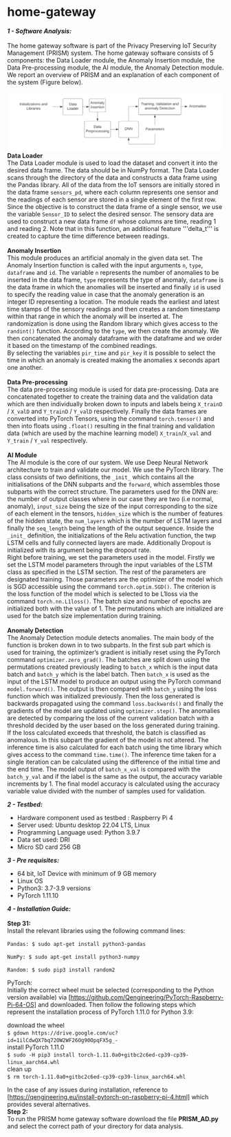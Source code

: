 # home-gateway

***1 - Software Analysis:***\
\
The home gateway software is part of the Privacy Preserving IoT Security Management (PRISM) system.
The home gateway software consists of 5 components: the Data Loader module, the Anomaly Insertion module, the Data Pre-processing module, the AI module, the Anomaly Detection module.
We report an overview of PRISM and an explanation of each component of the system (Figure below).

![System Overview](Diagram.jpg)
**Data Loader**\
The Data Loader module is used to load the dataset and convert it into the desired data frame. The data should be in NumPy format. The Data Loader scans through the directory of the data and constructs a data frame using the Pandas library. All of the data from the IoT sensors are initially stored in the data frame ```sensors_pd```, where each column represents one sensor and the readings of each sensor are stored in a single element of the first row. Since the objective is to construct the data frame of a single sensor, we use the variable ```Sensor_ID``` to select the desired sensor. The sensory data are used to construct a new data frame ```df``` whose columns are time, reading 1 and reading 2. Note that in this function, an additional feature '''delta_t''' is created to capture the time difference between readings.\
\
**Anomaly Insertion**\
This module produces an artificial anomaly in the given data set.
The Anomaly Insertion function is called with the input arguments ```n```, ```type```, ```dataframe``` and ```id```. The variable ```n``` represents the number of anomalies to be inserted in the data frame, ```type``` represents the type of anomaly, ```dataframe``` is the data frame in which the anomalies will be inserted and finally ```id``` is used to specify the reading value in case that the anomaly generation is an integer ID representing a location. The module reads the earliest and latest time stamps of the sensory readings and then creates a random timestamp within that range in which the anomaly will be inserted at. The randomization is done using the Random library which gives access to the ```randint()``` function.  According to the ```type```, we then create the anomaly. We then concatenated the anomaly dataframe with the dataframe and we order it based on the timestamp of the combined readings.\
By selecting the variables ```pir_time``` and ```pir_key``` it is possible to select the time in which an anomaly is created making the anomalies x seconds apart one another.\
\
**Data Pre-processing**\
The data pre-processing module is used for data pre-processing. Data are concatenated together to create the training data and the validation data which are then individually broken down to inputs and labels being ```X_trainD``` / ```X_valD``` and ```Y_trainD``` / ```Y_valD``` respectively. Finally the data frames are converted into PyTorch Tensors, using the command ```torch.tensor()``` and then into floats using ```.float()``` resulting in the final training and validation data (which are used by the machine learning model) ```X_train```/```X_val``` and ```Y_train``` / ```Y_val``` respectively.\
\
**AI Module**\
The AI module is the core of our system. We use Deep Neural Network architecture to train and validate our model. We use the PyTorch library. The class consists of two definitions, the ```_init_``` which contains all the initialisations of the DNN subparts and the ```forward```, which assembles those subparts with the correct structure.  The parameters used for the DNN are: the number of output classes where in our case they are two (i.e normal, anomaly), ```input_size``` being the size of the input corresponding to the size of each element in the tensors, ```hidden_size``` which is the number of features of the hidden state, the ```num_layers``` which is the number of LSTM layers and finally the ```seq_length``` being the length of the output sequence. Inside the ```_init_``` definition, the initializations of the Relu activation function, the twp LSTM cells and fully connected layers are made. Additionally Dropout is initialized with its argument being the dropout rate.\
Right before training, we set the parameters used in the model. Firstly we set the LSTM model parameters through the input variables of the LSTM class as specified in the LSTM section. The rest of the parameters are designated training. Those parameters are the optimizer of the model which is SGD accessible using the command ```torch.optim.SGD()```. The criterion is the loss function of the model which is selected to be L1loss via the command ```torch.nn.L1loss()```. The batch size and number of epochs are initialized both with the value of 1. The permutations which are initialized are used for the batch size implementation during training.\
\
**Anomaly Detection**\
The Anomaly Detection module detects anomalies. 
The main body of the function is broken down in to two subparts. In the first sub part which is used for training, the optimizer’s gradient is initially reset using the PyTorch command ```optimizer.zero_grad()```.  The batches are split down using the permutations created previously leading to ```batch_x``` which is the input data batch and ```batch_y``` which is the label batch. Then ```batch_x``` is used as the input of the LSTM model to produce an output using the PyTorch command ```model.forward()```. The output is then compared with ```batch_y``` using the loss function which was initialized previously. Then the loss generated is backwards propagated using the command ```loss.backwards()``` and finally the gradients of the model are updated using ```optimizer.step()```. The anomalies are detected by comparing the loss of the current validation batch with a threshold decided by the user based on the loss generated during training. If the loss calculated exceeds that threshold, the batch is classified as anomalous. In this subpart the gradient of the model is not altered. The inference time is also calculated for each batch using the time library which gives access to the command ```time.time()```. The inference time taken for a single iteration can be calculated using the difference of the initial time and the end time. The model output of ```batch_x_val``` is compared with the ```batch_y_val``` and if the label is the same as the output, the accuracy variable increments by 1. The final model accuracy is calculated using the accuracy variable value divided with the number of samples used for validation.

***2 - Testbed:***
* Hardware component used as testbed : Raspberry Pi 4
* Server used: Ubuntu desktop 22.04 LTS, Linux
* Programming Language used: Python 3.9.7
* Data set used: DRI
* Micro SD card 256 GB

***3 - Pre requisites:***
* 64 bit, IoT Device with minimum of 9 GB memory
* Linux OS
* Python3: 3.7-3.9 versions
* PyTorch 1.11.10

***4 - Installation Guide:***\
\
**Step 31:**\
Install the relevant libraries using the following command lines:
```
Pandas: $ sudo apt-get install python3-pandas
```
```
NumPy: $ sudo apt-get install python3-numpy
```
```
Random: $ sudo pip3 install random2
```
PyTorch:\
Initially the correct wheel must be selected (corresponding to the Python version available) via [https://github.com/Qengineering/PyTorch-Raspberry-Pi-64-OS] and downloaded. Then follow the following steps which represent the installation process of PyTorch 1.11.0 for Python 3.9:

download the wheel\
```$ gdown https://drive.google.com/uc?id=1ilCdwQX7bq72OW2WF26Og90OpqFX5g_-```\
install PyTorch 1.11.0\
```$ sudo -H pip3 install torch-1.11.0a0+gitbc2c6ed-cp39-cp39-linux_aarch64.whl```\
clean up\
```$ rm torch-1.11.0a0+gitbc2c6ed-cp39-cp39-linux_aarch64.whl```

In the case of any issues during installation, reference to [https://qengineering.eu/install-pytorch-on-raspberry-pi-4.html] which provides several alternatives.
\
**Step 2:**\
To run the PRISM home gateway software download the file **PRISM_AD.py** and select the correct path of your directory for data analysis.

